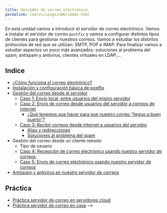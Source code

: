 ```yaml
---
title: Servidor de correo electrónico
permalink: /serviciosgs/u06/index.html
---
```


En esta unidad vamos a introducir el servidor de correo electrónico. Vamos a instalar el servidor de correo `postfix` y vamos a configurar distintos tipos de clientes para gestionar nuestros correos. Vamos a estudiar los distintos protocolos de red que se utilizan: SMTP, POP e IMAP. Para finalizar vamos a estudiar aspectos un poco más avanzados: soluciones al problema del spam, antispam y antivirus, clientes virtuales en LDAP,...

## Indice

* [¿Cómo funciona el correo electrónico?](como_funciona_mail.html)
* [Instalación y configuración básica de postfix](postfix1.html)
* [Gestión del correo desde el servidor](postfix2.html)
  * [Caso 1: Envío local, entre usuarios del mismo servidor](postfix3.html)
  * [Caso 2: Envío de correo desde usuarios del servidor a correos de internet](postfix4.html)
    * [¿Qué tenemos que hacer para que nuestro correo "llegue a buen puerto"?](asegurar_envio_correo.html)
  * [Caso 3: Recibir correos desde internet a usuarios del servidor](postfix5.html)
    * [Alias y redirecciones](postfix6.html)
    * [Soluciones al problema del spam](postfix7.html)    
* Gestión del correo desde un cliente remoto
  * Tipo de usuario
  * [Caso 4: Recepción de correo electrónico usando nuestro servidor de correos](postfix8.html)
  * [Caso 5: Envio de correo electrónico usando nuestro servidor de correos](postfix9.html)
* [Antispam y antivirus en nuestro servidor de correos](postfix10.html)


## Práctica

* [Práctica servidor de correo en servidores cloud](practica_correo.html)
* [Práctica servidor de correo en casa](practica_correo_casa.html)
-->